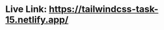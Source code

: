 <h1>Live Link: <a href="https://tailwindcss-task-15.netlify.app/" target="_blank">https://tailwindcss-task-15.netlify.app/</a></h1>